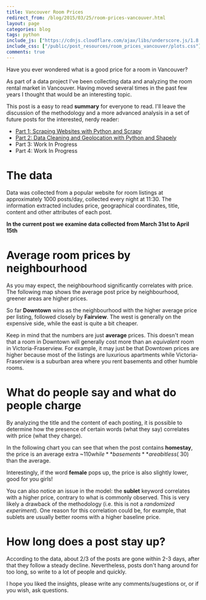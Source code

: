 ```yaml
---
title: Vancouver Room Prices
redirect_from: /blog/2015/03/25/room-prices-vancouver.html
layout: page
categories: blog
tags: python
include_js: ["https://cdnjs.cloudflare.com/ajax/libs/underscore.js/1.8.2/underscore-min.js", "http://d3js.org/d3.v3.min.js", "http://d3js.org/topojson.v1.min.js", "http://d3js.org/queue.v1.min.js", "http://d3js.org/colorbrewer.v1.min.js", "/public/post_resources/room_prices_vancouver/plots.js"]
include_css: ["/public/post_resources/room_prices_vancouver/plots.css"]
comments: true
---
```


Have you ever wondered what is a good price for a room in Vancouver?

As part of a data project I've been collecting data and analyzing the room rental market
in Vancouver. Having moved several times in the past few years I thought that
would be an interesting topic.

This post is a easy to read **summary** for everyone to read. I'll leave
the discussion of the methodology and a more advanced analysis in a set of future posts
for the interested, nerdy reader:

- [Part 1: Scraping Websites with Python and Scrapy](/blog/2015/04/24/scraping-data.html)
- [Part 2: Data Cleaning and Geolocation with Python and Shapely](/blog/2015/05/03/cleaning.html)
- Part 3: Work In Progress
- Part 4: Work In Progress

# The data

Data was collected from a popular website for room listings at approximately 1000 posts/day,
collected every night at 11:30. The information extracted includes price, geographical coordinates, title, content
and other attributes of each post.

**In the current post we examine data collected from March 31st to April 15th**

# Average room prices by neighbourhood

As you may expect, the neighbourhood significantly correlates with price.
The following map shows the average post price by neighbourhood, greener areas
are higher prices.

So far **Downtown** wins as the neighbourhood with the higher average price per listing,
followed closely by **Fairview**. The west is generally on the expensive side, while
the east is quite a bit cheaper.

<div id="numbyneigh" class='plot'>
<script>
  $(document).ready( function () { numByNeigh();} );
</script>
</div>

Keep in mind that the numbers are just **average** prices. This doesn't mean that a
room in Downtown will generally cost more than an *equivalent* room in Victoria-Fraserview.
For example, it may just be that Downtown prices are higher because most of the listings
are luxurious apartments while Victoria-Fraserview is a suburban area where you rent
basements and other humble rooms.

# What do people say and what do people charge

By analyzing the title and the content of each posting, it is possible to determine
how the presence of certain words (what they say) correlates with price (what they charge).

In the following chart you can see that when the post contains **homestay**,
the price is an average extra ~$110 while **basements** are a bit less (~$30)
than the average.

Interestingly, if the word **female** pops up, the price is also slightly lower,
good for you girls!

<div id="popularKeywords" class='center plot' style='max-width: 800px;'>
<script>
  $(document).ready( function () { popularKeywords(); });
</script>
</div>

You can also notice an issue in the model: the **sublet** keyword correlates with a higher price,
contrary to what is commonly observed. This is very likely a drawback of the
methodology (i.e. this is not a *randomized experiment*). One reason for this correlation
could be, for example, that sublets are usually better rooms with a higher
baseline price.

# How long does a post stay up?

According to the data, about 2/3 of the posts are gone within 2-3 days,
after that they follow a steady decline.
Nevertheless, posts don't hang around for too long, so write to a lot of people
and quickly.

<div id="postFrequency" class='center plot' style='max-width: 800px;'>
<script>
$(document).ready( function () { postFrequency(); } );
</script>
</div>


I hope you liked the insights, please write any comments/sugestions or, or if you
wish, ask questions.
